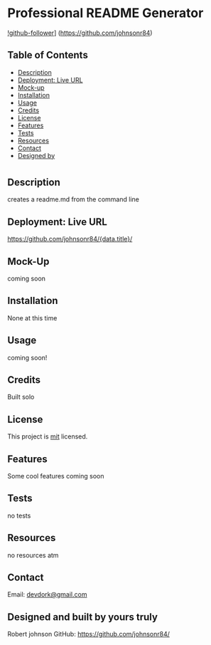 
  # Professional README Generator 
  [!github-follower](https://img.shields.io/github/followers/johnsonr84?label=Follow&logoColor=lightgreye&style=social)]
  (https://github.com/johnsonr84)

  ## Table of Contents 
  * [Description](#Description)
  * [Deployment: Live URL](#Deployment:-Live-URL)
  * [Mock-up](#Mock-up)
  * [Installation](#Installation)
  * [Usage](#Usage)
  * [Credits](#Credits)
  * [License](#License)
  * [Features](#Features)
  * [Tests](#Tests)
  * [Resources](#Resources)
  * [Contact](#Contact)
  * [Designed by](#Designed-and-built-by-yours-truly)
  #
  
  ## Description 
  creates a readme.md from the command line 

  ## Deployment: Live URL
  https://github.com/johnsonr84/{data.title}/ 

  ## Mock-Up
  coming soon 

  ## Installation 
  None at this time 

  ## Usage 
  coming soon! 

  ## Credits 
  Built solo 

  ## License 
  This project is [mit](https://choosealicense.com/licenses/mit/) licensed.

  ## Features
  Some cool features coming soon 

  ## Tests
  no tests 

  ## Resources
  no resources atm 

  ## Contact
  Email: devdork@gmail.com 

  ## Designed and built by yours truly
  Robert johnson 
  GitHub: https://github.com/johnsonr84/ 

  